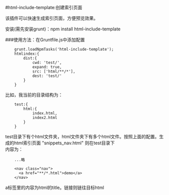 #html-include-template:创建索引页面

该插件可以快速生成索引页面，方便预览效果。

安装(需先安装grunt)：npm install html-include-template

###使用方法：在Gruntfile.js中添加配置

        grunt.loadNpmTasks('html-include-template');
        htmlindex:{
            dist:{
                cwd: 'test/',
                expand: true,
                src: ['html/**/*'],
                dest: 'test/'
            }
        }

比如，我当前的目录结构为：

        test:{
            html:{
                index.html,
                index2.html
            }
        }

test目录下有个html文件夹，html文件夹下有多个html文件。按照上面的配置。生成的html索引页面 "snippets_nav.html" 则在test目录下<br>
内容为：

        ...略
        
        <nav class="nav">
          <a href="**/*.html">demo</a>
        </nav>
       

a标签里的内容为html的title。链接则链往目标html